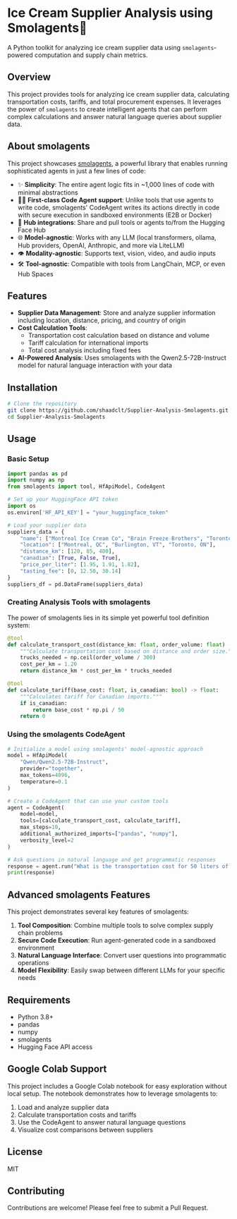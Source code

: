 # Ice Cream Supplier Analysis using Smolagents🍦

A Python toolkit for analyzing ice cream supplier data using `smolagents`-powered computation and supply chain metrics.

## Overview

This project provides tools for analyzing ice cream supplier data, calculating transportation costs, tariffs, and total procurement expenses. It leverages the power of `smolagents` to create intelligent agents that can perform complex calculations and answer natural language queries about supplier data.

## About smolagents

This project showcases [smolagents](https://github.com/huggingface/smolagents), a powerful library that enables running sophisticated agents in just a few lines of code:

- ✨ **Simplicity**: The entire agent logic fits in ~1,000 lines of code with minimal abstractions
- 🧑‍💻 **First-class Code Agent support**: Unlike tools that use agents to write code, smolagents' CodeAgent writes its actions directly in code with secure execution in sandboxed environments (E2B or Docker)
- 🤗 **Hub integrations**: Share and pull tools or agents to/from the Hugging Face Hub
- 🌐 **Model-agnostic**: Works with any LLM (local transformers, ollama, Hub providers, OpenAI, Anthropic, and more via LiteLLM)
- 👁️ **Modality-agnostic**: Supports text, vision, video, and audio inputs
- 🛠️ **Tool-agnostic**: Compatible with tools from LangChain, MCP, or even Hub Spaces

## Features

- **Supplier Data Management**: Store and analyze supplier information including location, distance, pricing, and country of origin
- **Cost Calculation Tools**: 
  - Transportation cost calculation based on distance and volume
  - Tariff calculation for international imports
  - Total cost analysis including fixed fees
- **AI-Powered Analysis**: Uses smolagents with the Qwen2.5-72B-Instruct model for natural language interaction with your data

## Installation

```bash
# Clone the repository
git clone https://github.com/shaadclt/Supplier-Analysis-Smolagents.git
cd Supplier-Analysis-Smolagents
```

## Usage

### Basic Setup

```python
import pandas as pd
import numpy as np
from smolagents import tool, HfApiModel, CodeAgent

# Set up your HuggingFace API token
import os
os.environ['HF_API_KEY'] = "your_huggingface_token"

# Load your supplier data
suppliers_data = {
    "name": ["Montreal Ice Cream Co", "Brain Freeze Brothers", "Toronto Gelato Ltd"],
    "location": ["Montreal, QC", "Burlington, VT", "Toronto, ON"],
    "distance_km": [120, 85, 400],
    "canadian": [True, False, True],
    "price_per_liter": [1.95, 1.91, 1.82],
    "tasting_fee": [0, 12.50, 30.14]
}
suppliers_df = pd.DataFrame(suppliers_data)
```

### Creating Analysis Tools with smolagents

The power of smolagents lies in its simple yet powerful tool definition system:

```python
@tool
def calculate_transport_cost(distance_km: float, order_volume: float) -> float:
    """Calculate transportation cost based on distance and order size."""
    trucks_needed = np.ceil(order_volume / 300)
    cost_per_km = 1.20
    return distance_km * cost_per_km * trucks_needed

@tool
def calculate_tariff(base_cost: float, is_canadian: bool) -> float:
    """Calculates tariff for Canadian imports."""
    if is_canadian:
        return base_cost * np.pi / 50
    return 0
```

### Using the smolagents CodeAgent

```python
# Initialize a model using smolagents' model-agnostic approach
model = HfApiModel(
    "Qwen/Qwen2.5-72B-Instruct",
    provider="together",
    max_tokens=4096,
    temperature=0.1
)

# Create a CodeAgent that can use your custom tools
agent = CodeAgent(
    model=model,
    tools=[calculate_transport_cost, calculate_tariff],
    max_steps=10,
    additional_authorized_imports=["pandas", "numpy"],
    verbosity_level=2
)

# Ask questions in natural language and get programmatic responses
response = agent.run("What is the transportation cost for 50 liters of ice cream over 10 kilometers?")
print(response)
```

## Advanced smolagents Features

This project demonstrates several key features of smolagents:

1. **Tool Composition**: Combine multiple tools to solve complex supply chain problems
2. **Secure Code Execution**: Run agent-generated code in a sandboxed environment
3. **Natural Language Interface**: Convert user questions into programmatic operations
4. **Model Flexibility**: Easily swap between different LLMs for your specific needs

## Requirements

- Python 3.8+
- pandas
- numpy
- smolagents
- Hugging Face API access

## Google Colab Support

This project includes a Google Colab notebook for easy exploration without local setup. The notebook demonstrates how to leverage smolagents to:

1. Load and analyze supplier data
2. Calculate transportation costs and tariffs
3. Use the CodeAgent to answer natural language questions
4. Visualize cost comparisons between suppliers

## License

MIT

## Contributing

Contributions are welcome! Please feel free to submit a Pull Request.
